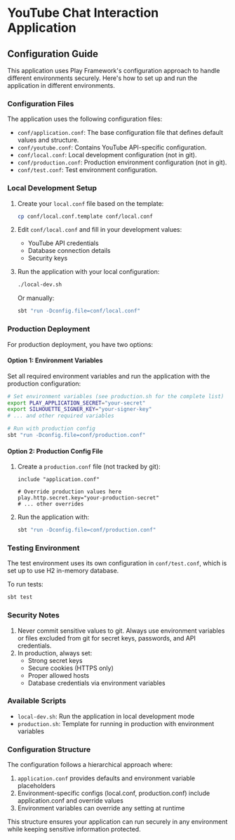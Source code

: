 # YouTube Chat Interaction Application

## Configuration Guide

This application uses Play Framework's configuration approach to handle different environments securely. Here's how to set up and run the application in different environments.

### Configuration Files

The application uses the following configuration files:

- `conf/application.conf`: The base configuration file that defines default values and structure.
- `conf/youtube.conf`: Contains YouTube API-specific configuration.
- `conf/local.conf`: Local development configuration (not in git).
- `conf/production.conf`: Production environment configuration (not in git).
- `conf/test.conf`: Test environment configuration.

### Local Development Setup

1. Create your `local.conf` file based on the template:
   ```bash
   cp conf/local.conf.template conf/local.conf
   ```

2. Edit `conf/local.conf` and fill in your development values:
   - YouTube API credentials
   - Database connection details
   - Security keys

3. Run the application with your local configuration:
   ```bash
   ./local-dev.sh
   ```
   
   Or manually:
   ```bash
   sbt "run -Dconfig.file=conf/local.conf"
   ```

### Production Deployment

For production deployment, you have two options:

#### Option 1: Environment Variables

Set all required environment variables and run the application with the production configuration:

```bash
# Set environment variables (see production.sh for the complete list)
export PLAY_APPLICATION_SECRET="your-secret"
export SILHOUETTE_SIGNER_KEY="your-signer-key"
# ... and other required variables

# Run with production config
sbt "run -Dconfig.file=conf/production.conf"
```

#### Option 2: Production Config File

1. Create a `production.conf` file (not tracked by git):
   ```
   include "application.conf"
   
   # Override production values here
   play.http.secret.key="your-production-secret"
   # ... other overrides
   ```

2. Run the application with:
   ```bash
   sbt "run -Dconfig.file=conf/production.conf"
   ```

### Testing Environment

The test environment uses its own configuration in `conf/test.conf`, which is set up to use H2 in-memory database.

To run tests:

```bash
sbt test
```

### Security Notes

1. Never commit sensitive values to git. Always use environment variables or files excluded from git for secret keys, passwords, and API credentials.
2. In production, always set:
   - Strong secret keys
   - Secure cookies (HTTPS only)
   - Proper allowed hosts
   - Database credentials via environment variables

### Available Scripts

- `local-dev.sh`: Run the application in local development mode
- `production.sh`: Template for running in production with environment variables

### Configuration Structure

The configuration follows a hierarchical approach where:
1. `application.conf` provides defaults and environment variable placeholders
2. Environment-specific configs (local.conf, production.conf) include application.conf and override values
3. Environment variables can override any setting at runtime

This structure ensures your application can run securely in any environment while keeping sensitive information protected.
